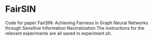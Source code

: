 # FairSIN
Code for paper FairSIN: Achieving Fairness in Graph Neural Networks through Sensitive Information Neutralization
The instructions for the relevant experiments are all saved in experiment.sh.
